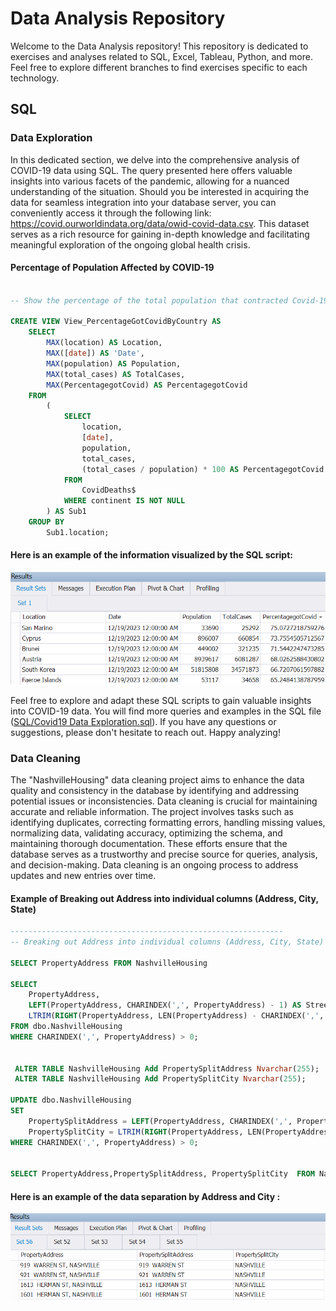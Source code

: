 # Data Analysis Repository

Welcome to the Data Analysis repository! This repository is dedicated to exercises and analyses related to SQL, Excel, Tableau, Python, and more. Feel free to explore different branches to find exercises specific to each technology.

## SQL

### Data Exploration

In this dedicated section, we delve into the comprehensive analysis of COVID-19 data using SQL. The query presented here offers valuable insights into various facets of the pandemic, allowing for a nuanced understanding of the situation. Should you be interested in acquiring the data for seamless integration into your database server, you can conveniently access it through the following link: https://covid.ourworldindata.org/data/owid-covid-data.csv. This dataset serves as a rich resource for gaining in-depth knowledge and facilitating meaningful exploration of the ongoing global health crisis.

#### Percentage of Population Affected by COVID-19

```sql

-- Show the percentage of the total population that contracted Covid-19 by country

CREATE VIEW View_PercentageGotCovidByCountry AS
    SELECT
        MAX(location) AS Location,
        MAX([date]) AS 'Date',
        MAX(population) AS Population,
        MAX(total_cases) AS TotalCases,
        MAX(PercentagegotCovid) AS PercentagegotCovid
    FROM
        (
            SELECT
                location,
                [date],
                population,
                total_cases,
                (total_cases / population) * 100 AS PercentagegotCovid
            FROM
                CovidDeaths$
            WHERE continent IS NOT NULL
        ) AS Sub1
    GROUP BY
        Sub1.location;
```
#### Here is an example of the information visualized by the SQL script:

<p align="center">
  <img src="Images/SQL.png">
</p>

Feel free to explore and adapt these SQL scripts to gain valuable insights into COVID-19 data. You will find more queries and examples in the SQL file ([SQL/Covid19 Data Exploration.sql](https://github.com/Carlos-Delgado-7/Portfolio-Data-Analyst/blob/main/SQL/Covid19%20Data%20Exploration.sql)). If you have any questions or suggestions, please don't hesitate to reach out. Happy analyzing!

### Data Cleaning

The "NashvilleHousing" data cleaning project aims to enhance the data quality and consistency in the database by identifying and addressing potential issues or inconsistencies. Data cleaning is crucial for maintaining accurate and reliable information. The project involves tasks such as identifying duplicates, correcting formatting errors, handling missing values, normalizing data, validating accuracy, optimizing the schema, and maintaining thorough documentation. These efforts ensure that the database serves as a trustworthy and precise source for queries, analysis, and decision-making. Data cleaning is an ongoing process to address updates and new entries over time.

#### Example of Breaking out Address into individual columns (Address, City, State)

```sql
-------------------------------------------------------------
-- Breaking out Address into individual columns (Address, City, State)

SELECT PropertyAddress FROM NashvilleHousing

SELECT 
    PropertyAddress,
    LEFT(PropertyAddress, CHARINDEX(',', PropertyAddress) - 1) AS StreetName,
    LTRIM(RIGHT(PropertyAddress, LEN(PropertyAddress) - CHARINDEX(',', PropertyAddress))) AS City
FROM dbo.NashvilleHousing
WHERE CHARINDEX(',', PropertyAddress) > 0;
 
 
 ALTER TABLE NashvilleHousing Add PropertySplitAddress Nvarchar(255);
 ALTER TABLE NashvilleHousing Add PropertySplitCity Nvarchar(255);
 
UPDATE dbo.NashvilleHousing
SET 
    PropertySplitAddress = LEFT(PropertyAddress, CHARINDEX(',', PropertyAddress) - 1),
    PropertySplitCity = LTRIM(RIGHT(PropertyAddress, LEN(PropertyAddress) - CHARINDEX(',', PropertyAddress)))
WHERE CHARINDEX(',', PropertyAddress) > 0;

 
SELECT PropertyAddress,PropertySplitAddress, PropertySplitCity  FROM NashvilleHousing

```
#### Here is an example of the data separation by Address and City :

<p align="center">
  <img src="Images/DataCleaning.png">
</p>
